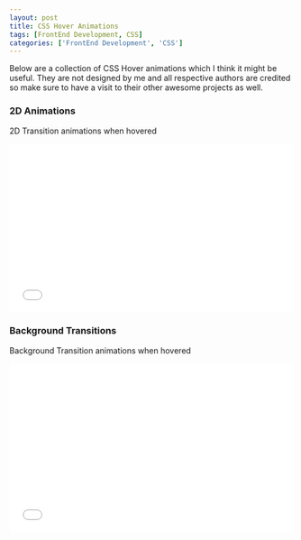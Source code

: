 ```yaml
---
layout: post
title: CSS Hover Animations
tags: [FrontEnd Development, CSS]
categories: ['FrontEnd Development', 'CSS'] 
---
```



Below are a collection of CSS Hover animations which I think it might be useful. They are not designed by me
and all respective authors are credited so make sure to have a visit to their other awesome projects
as well.

### 2D Animations

2D Transition animations when hovered
<iframe width="100%" height="300" src="//jsfiddle.net/mbuda03/xeuuajzp/embedded/result,css,html/dark/" allowfullscreen="allowfullscreen" frameborder="0"></iframe>




### Background Transitions

Background Transition animations when hovered
<iframe width="100%" height="300" src="//jsfiddle.net/mbuda03/wa3m11rt/embedded/result,css,html/dark/" allowfullscreen="allowfullscreen" frameborder="0"></iframe>